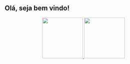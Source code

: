 ## Olá, seja bem vindo!
<div align="center">
  <a href="https://github.com/adlergoncalves">
  <img height="130em" src="https://github-readme-stats.vercel.app/api?username=adlergoncalves&show_icons=true&theme=dark&include_all_commits=true&count_private=true"/>
  <img height="130em" src="https://github-readme-stats.vercel.app/api/top-langs/?username=adlergoncalves&layout=compact&langs_count=7&theme=dark"/>
</div>
